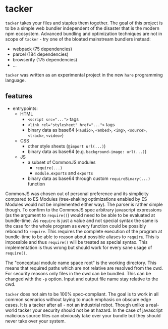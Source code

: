 # tacker

`tacker` takes your files and staples them together. The goal of this project
is to be a simple web bundler independent of the disaster that is the modern
npm ecosystem. Advanced bundling and optimization techniques are not in scope
of `tacker` - try one of the bloated mainstream bundlers instead:
- webpack (75 dependencies)
- parcel (184 dependencies)
- browserify (175 dependencies)
- ...

`tacker` was written as an experimental project in the new `hare` programming
language.

## features
- entrypoints:
  - HTML
    - `<script src="...">` tags
    - `<link rel="stylesheet" href="...">` tags
    - binary data as base64 (`<audio>`, `<embed>`, `<img>`, `<source>`,
      `<track>`, `<video>`)
  - CSS
    - other style sheets (`@import url(...)`)
    - binary data as base64 (e.g. `background-image: url(...)`)
  - JS
    - a subset of CommonJS modules
      - `require(...)`
      - `module.exports` and `exports`
    - binary data as base64 through custom `requireBinary(...)` function

CommonJS was chosen out of personal preference and its simplicity compared to
ES Modules (tree-shaking optimizations enabled by ES Modules would not be
implemented either way). The parser is rather simple though. To confirm to the
CommonJS spec arbitrary javascript expressions (as the argument to `require()`)
would need to be able to be evaluated at bundle-time. As `require` is just a
value and not special syntax the same is the case for the whole program as
every function could be possibly rebound to `require`. This requires the
complete execution of the program at bundle-time to be able to reason about
possible aliases to `require`. This is impossible and thus `require()` will be
treated as special syntax. This implementation is thus wrong but should work
for every sane usage of `require()`.

The "conceptual module name space root" is the working directory. This means
that required paths which are not relative are resolved from the cwd. For
security reasons only files in the cwd can be bundled. This can be changed with
the `-p` option. Input and output file name stay relative to the cwd.

`tacker` does not aim to be 100% spec-compliant. The goal is to work in all
common scenarios without laying to much emphasis on obscure edge cases. It is a
tacker after all - not an industrial robot. Though unlike a real-world tacker
your security should not be at hazard. In the case of javascript malicious
source files can obviously take over your bundle but they should never take
over your system.
